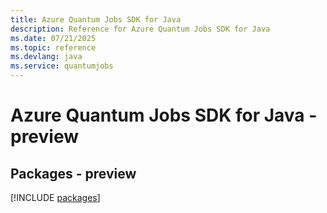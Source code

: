 ```yaml
---
title: Azure Quantum Jobs SDK for Java
description: Reference for Azure Quantum Jobs SDK for Java
ms.date: 07/21/2025
ms.topic: reference
ms.devlang: java
ms.service: quantumjobs
---
```

# Azure Quantum Jobs SDK for Java - preview
## Packages - preview
[!INCLUDE [packages](quantum-jobs-index.md)]